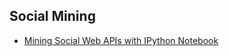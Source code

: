 ## Social Mining

* [Mining Social Web APIs with IPython Notebook](http://www.pyvideo.org/video/2603/mining-social-web-apis-with-ipython-notebook)
